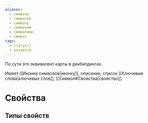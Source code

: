 ```yaml
---
aliases:
  - символы
  - символов
  - символу
  - символам
  - символами
  - символ
tags:
  - статус/🌱
  - раздел/⚙
---
```

По сути это эквивалент карты в декбилдингах.

Имеет [[Иконки символов|иконку]], описание, список [[Ключевые слова|ключевых слов]], [[Символ#Свойства|свойство]].

# Свойства 


## Типы свойств